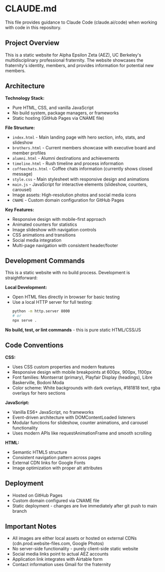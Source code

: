 # CLAUDE.md

This file provides guidance to Claude Code (claude.ai/code) when working with code in this repository.

## Project Overview

This is a static website for Alpha Epsilon Zeta (AEZ), UC Berkeley's multidisciplinary professional fraternity. The website showcases the fraternity's identity, members, and provides information for potential new members.

## Architecture

**Technology Stack:**
- Pure HTML, CSS, and vanilla JavaScript
- No build system, package managers, or frameworks
- Static hosting (GitHub Pages via CNAME file)

**File Structure:**
- `index.html` - Main landing page with hero section, info, stats, and slideshow
- `brothers.html` - Current members showcase with executive board and member profiles
- `alumni.html` - Alumni destinations and achievements
- `timeline.html` - Rush timeline and process information
- `coffeechats.html` - Coffee chats information (currently shows closed message)
- `style.css` - Main stylesheet with responsive design and animations
- `main.js` - JavaScript for interactive elements (slideshow, counters, carousel)
- Image assets: High-resolution photos and social media icons
- `CNAME` - Custom domain configuration for GitHub Pages

**Key Features:**
- Responsive design with mobile-first approach
- Animated counters for statistics
- Image slideshow with navigation controls
- CSS animations and transitions
- Social media integration
- Multi-page navigation with consistent header/footer

## Development Commands

This is a static website with no build process. Development is straightforward:

**Local Development:**
- Open HTML files directly in browser for basic testing
- Use a local HTTP server for full testing:
  ```bash
  python -m http.server 8000
  # or
  npx serve .
  ```

**No build, test, or lint commands** - this is pure static HTML/CSS/JS

## Code Conventions

**CSS:**
- Uses CSS custom properties and modern features
- Responsive design with mobile breakpoints at 600px, 900px, 1100px
- Font families: Montserrat (primary), Playfair Display (headings), Libre Baskerville, Bodoni Moda
- Color scheme: White backgrounds with dark overlays, #181818 text, rgba overlays for hero sections

**JavaScript:**
- Vanilla ES6+ JavaScript, no frameworks
- Event-driven architecture with DOMContentLoaded listeners
- Modular functions for slideshow, counter animations, and carousel functionality
- Uses modern APIs like requestAnimationFrame and smooth scrolling

**HTML:**
- Semantic HTML5 structure
- Consistent navigation pattern across pages
- External CDN links for Google Fonts
- Image optimization with proper alt attributes

## Deployment

- Hosted on GitHub Pages
- Custom domain configured via CNAME file
- Static deployment - changes are live immediately after git push to main branch

## Important Notes

- All images are either local assets or hosted on external CDNs (cdn.prod.website-files.com, Google Photos)
- No server-side functionality - purely client-side static website
- Social media links point to actual AEZ accounts
- Application link integrates with Airtable form
- Contact information uses Gmail for the fraternity